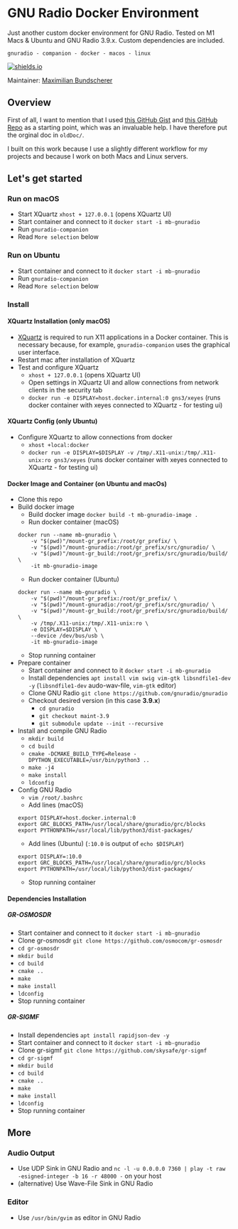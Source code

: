 # GNU Radio Docker Environment

Just another custom docker environment for GNU Radio. Tested on M1 Macs & Ubuntu and GNU Radio 3.9.x. Custom dependencies are included.

``gnuradio - companion - docker - macos - linux`` 

[![shields.io](https://img.shields.io/badge/license-Apache2-blue.svg)](http://www.apache.org/licenses/LICENSE-2.0.txt)

Maintainer: [Maximilian Bundscherer](https://bundscherer-online.de)

## Overview

First of all, I want to mention that I used [this GitHub Gist](https://gist.github.com/daniestevez/81c2eecd3f087baebcd1327ef9d2692c) and [this GitHub Repo](https://github.com/igorauad/gnuradio-docker-env) as a starting point, which was an invaluable help. I have therefore put the orginal doc in `oldDoc/`.

I built on this work because I use a slightly different workflow for my projects and because I work on both Macs and Linux servers.

## Let's get started

### Run on macOS

- Start XQuartz `xhost + 127.0.0.1` (opens XQuartz UI)
- Start container and connect to it `docker start -i mb-gnuradio`
- Run `gnuradio-companion`
- Read ``More selection`` below

### Run on Ubuntu

- Start container and connect to it `docker start -i mb-gnuradio`
- Run `gnuradio-companion`
- Read ``More selection`` below

### Install

#### XQuartz Installation (only macOS)

- [XQuartz](https://www.xquartz.org/) is required to run X11 applications in a Docker container. This is necessary because, for example, `gnuradio-companion` uses the graphical user interface.
- Restart mac after installation of XQuartz
- Test and configure XQuartz
    - `xhost + 127.0.0.1` (opens XQuartz UI)
    - Open settings in XQuartz UI and allow connections from network clients in the security tab
    - `docker run -e DISPLAY=host.docker.internal:0 gns3/xeyes` (runs docker container with xeyes connected to XQuartz - for testing ui)

#### XQuartz Config (only Ubuntu)

- Configure XQuartz to allow connections from docker
    - `xhost +local:docker`
    - `docker run -e DISPLAY=$DISPLAY -v /tmp/.X11-unix:/tmp/.X11-unix:ro gns3/xeyes` (runs docker container with xeyes connected to XQuartz - for testing ui)

#### Docker Image and Container (on Ubuntu and macOs)

- Clone this repo
- Build docker image
    - Build docker image `docker build -t mb-gnuradio-image .`
    - Run docker container (macOS)
    ```
    docker run --name mb-gnuradio \
        -v "$(pwd)"/mount-gr_prefix:/root/gr_prefix/ \
        -v "$(pwd)"/mount-gnuradio:/root/gr_prefix/src/gnuradio/ \
        -v "$(pwd)"/mount-gr_build:/root/gr_prefix/src/gnuradio/build/ \
        -it mb-gnuradio-image
    ```
    - Run docker container (Ubuntu)
    ```
    docker run --name mb-gnuradio \
        -v "$(pwd)"/mount-gr_prefix:/root/gr_prefix/ \
        -v "$(pwd)"/mount-gnuradio:/root/gr_prefix/src/gnuradio/ \
        -v "$(pwd)"/mount-gr_build:/root/gr_prefix/src/gnuradio/build/ \
        -v /tmp/.X11-unix:/tmp/.X11-unix:ro \
        -e DISPLAY=$DISPLAY \
        --device /dev/bus/usb \
        -it mb-gnuradio-image
    ```
    - Stop running container
- Prepare container
    - Start container and connect to it `docker start -i mb-gnuradio`
    - Install dependencies `apt install vim swig vim-gtk libsndfile1-dev -y` (``libsndfile1-dev`` audo-wav-file, ``vim-gtk`` editor)
    - Clone GNU Radio `git clone https://github.com/gnuradio/gnuradio`
    - Checkout desired version (in this case **3.9.x**)
        - `cd gnuradio`
        - `git checkout maint-3.9`
        - `git submodule update --init --recursive`
- Install and compile GNU Radio
    - `mkdir build`
    - `cd build`
    - `cmake -DCMAKE_BUILD_TYPE=Release -DPYTHON_EXECUTABLE=/usr/bin/python3 ..`
    - `make -j4`
    - `make install`
    - `ldconfig`
- Config GNU Radio
    - `vim /root/.bashrc`
    - Add lines (macOS)
    ```
    export DISPLAY=host.docker.internal:0
    export GRC_BLOCKS_PATH=/usr/local/share/gnuradio/grc/blocks
    export PYTHONPATH=/usr/local/lib/python3/dist-packages/
    ```
    - Add lines (Ubuntu) (`:10.0` is output of `echo $DISPLAY`)
    ```
    export DISPLAY=:10.0
    export GRC_BLOCKS_PATH=/usr/local/share/gnuradio/grc/blocks
    export PYTHONPATH=/usr/local/lib/python3/dist-packages/
    ```
    - Stop running container

#### Dependencies Installation

##### GR-OSMOSDR

- Start container and connect to it `docker start -i mb-gnuradio`
- Clone gr-osmosdr `git clone https://github.com/osmocom/gr-osmosdr`
- `cd gr-osmosdr`
- `mkdir build`
- `cd build`
- `cmake ..`
- `make`
- `make install`
- `ldconfig`
- Stop running container

##### GR-SIGMF

- Install dependencies `apt install rapidjson-dev -y`
- Start container and connect to it `docker start -i mb-gnuradio`
- Clone gr-sigmf `git clone https://github.com/skysafe/gr-sigmf`
- `cd gr-sigmf`
- `mkdir build`
- `cd build`
- `cmake ..`
- `make`
- `make install`
- `ldconfig`
- Stop running container

## More

### Audio Output

- Use UDP Sink in GNU Radio and `nc -l -u 0.0.0.0 7360 | play -t raw -esigned-integer -b 16 -r 48000 -` on your host
- (alternative) Use Wave-File Sink in GNU Radio

### Editor

- Use `/usr/bin/gvim` as editor in GNU Radio